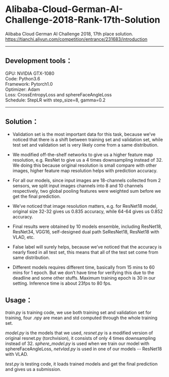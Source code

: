 # Alibaba-Cloud-German-AI-Challenge-2018-Rank-17th-Solution
Alibaba Cloud German AI Challenge 2018, 17th place solution. https://tianchi.aliyun.com/competition/entrance/231683/introduction

---
## Development tools：
GPU: NVIDIA GTX-1080  
Code: Python3.6  
Framework: Pytorch1.0  
Optimizer: Adam  
Loss: CrossEntropyLoss and sphereFaceAngleLoss  
Schedule: StepLR with step_size=8, gamma=0.2   


---
## Solution：

- Validation set is the most important data for this task, because we’ve noticed that there is a shift between training set and validation set, while test set and validation set is very likely come from a same distribution.

- We modified off-the-shelf networks to give us a higher feature map resolution, e.g. ResNet to give us a 4 times downsampling instead of 32. We doing this because original resolution is small compare with other images, higher feature map resolution helps with prediction accuracy. 

- For all our models, since input images are 18-channels collected from 2 sensors, we split input images channels into 8 and 10 channels respectively, two global pooling features were weighted sum before we get the final prediction.

- We’ve noticed that image resolution matters, e.g. for ResNet18 model, original size 32-32 gives us 0.835 accuracy, while 64-64 gives us 0.852 accuracy.

- Final results were obtained by 10 models ensemble, including ResNet18, ResNet34, VGG16, self-designed dual path SeResNet18, ResNet18 with VLAD, etc.

- False label will surely helps, because we’ve noticed that the accuracy is nearly fixed in all test set, this means that all of the test set come from same distribution.

- Different models requires different time, basically from 15 mins to 60 mins for 1 epoch. But we don’t have time for verifying this due to the deadline and some other stuffs. Maximum training epoch is 30 in our setting. Inference time is about 23fps to 80 fps.


## Usage：

*train.py* is training code, we use both training set and validation set for training, 
four *.npy* are mean and std computed through the whole training set.

*model.py* is the models that we used, *resnet.py* is a modified version of original resnet.py (torchvision), 
it consists of only 4 times downsampling instead of 32. *sphere_model.py* is used when we train our model 
with sphereFaceAngleLoss, *netvlad.py* is used in one of our models -- ResNet18 with VLAD.

*test.py* is testing code, it loads trained models and get the final prediction and gives us a submission.  


